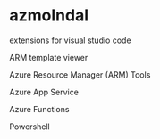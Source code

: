 # azmolndal

extensions for visual studio code

ARM template viewer

Azure Resource Manager (ARM) Tools

Azure App Service

Azure Functions

Powershell
